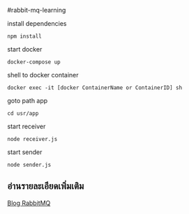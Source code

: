 #rabbit-mq-learning

install dependencies
```
npm install
```

start docker
```
docker-compose up
```

shell to docker container
```
docker exec -it [docker ContainerName or ContainerID] sh
```

goto path app
```
cd usr/app
```

start receiver
```
node receiver.js
```

start sender
```
node sender.js
```

อ่านรายละเอียดเพิ่มเติม
------

[Blog RabbitMQ](https://medium.com/p/36e1fcc1f7b5/edit)
